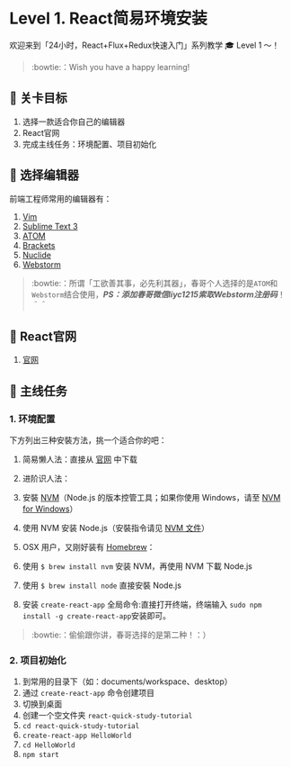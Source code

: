 # Level 1. React简易环境安装

欢迎来到「24小时，React+Flux+Redux快速入门」系列教学 :mortar_board: Level 1 ～！
> :bowtie:：Wish you have a happy learning!

## :checkered_flag: 关卡目标

1. 选择一款适合你自己的编辑器
2. React官网
3. 完成主线任务：环境配置、项目初始化


## :triangular_flag_on_post: 选择编辑器

前端工程师常用的编辑器有：

1. [Vim](http://www.vim.org/)
2. [Sublime Text 3](https://www.sublimetext.com/3)
3. [ATOM](https://atom.io/)
4. [Brackets](http://brackets.io/)
5. [Nuclide](http://nuclide.io/)
6. [Webstorm](https://www.jetbrains.com/webstorm/)

> :bowtie:：所谓「工欲善其事，必先利其器」，春哥个人选择的是`ATOM`和`Webstorm`结合使用，***PS：添加春哥微信liyc1215索取Webstorm注册码***！＾＾


## :triangular_flag_on_post: React官网
1. [官网](https://facebook.github.io/react/)

## :triangular_flag_on_post: 主线任务

### 1. 环境配置

下方列出三种安裝方法，挑一个适合你的吧：

1. 简易懒人法：直接从 [官网](https://nodejs.org/) 中下载
2. 进阶识人法：
  1. 安裝 [NVM](https://github.com/creationix/nvm)（Node.js 的版本控管工具；如果你使用 Windows，请至 [NVM for Windows](https://github.com/coreybutler/nvm-windows)）
  2. 使用 NVM 安装 Node.js（安裝指令请见 [NVM 文件](https://github.com/creationix/nvm#usage)）
3. OSX 用户，又刚好装有 [Homebrew](http://brew.sh/)：
  1. 使用 `$ brew install nvm` 安装 NVM，再使用 NVM 下載 Node.js
  2. 使用 `$ brew install node` 直接安裝 Node.js

4. 安装 `create-react-app` 全局命令:直接打开终端，终端输入 `sudo npm install -g create-react-app`安装即可。


> :bowtie:：偷偷跟你讲，春哥选择的是第二种！：）

### 2. 项目初始化

1. 到常用的目录下（如：documents/workspace、desktop）
2. 通过 `create-react-app` 命令创建项目
  1. 切换到桌面
  2. 创建一个空文件夹 `react-quick-study-tutorial`
  3. `cd react-quick-study-tutorial`
  4. `create-react-app HelloWorld`
  5. `cd HelloWorld`
  6. `npm start`
